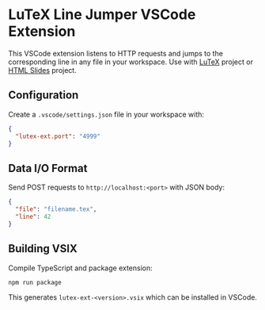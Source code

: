 # LuTeX Line Jumper VSCode Extension

This VSCode extension listens to HTTP requests and jumps to the corresponding line in any file in your workspace.
Use with [LuTeX](https://github.com/helloluxi/lutex) project or [HTML Slides](https://github.com/helloluxi/html-slides) project.

## Configuration

Create a `.vscode/settings.json` file in your workspace with:

```json
{
  "lutex-ext.port": "4999"
}
```

## Data I/O Format

Send POST requests to `http://localhost:<port>` with JSON body:

```json
{
  "file": "filename.tex",
  "line": 42
}
```

## Building VSIX

Compile TypeScript and package extension:
```
npm run package
```
This generates `lutex-ext-<version>.vsix` which can be installed in VSCode.
